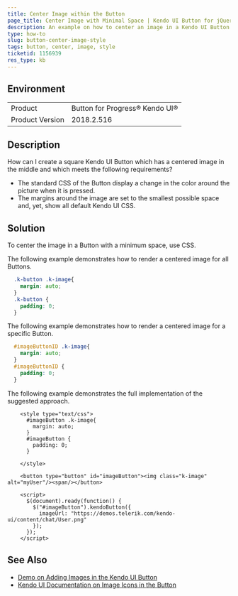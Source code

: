 ```yaml
---
title: Center Image within the Button
page_title: Center Image with Minimal Space | Kendo UI Button for jQuery
description: An example on how to center an image in a Kendo UI Button.
type: how-to
slug: button-center-image-style
tags: button, center, image, style
ticketid: 1156939
res_type: kb
---
```


## Environment

<table>
 <tr>
  <td>Product</td>
  <td>Button for Progress® Kendo UI®</td>
 </tr>
 <tr>
  <td>Product Version</td>
  <td>2018.2.516</td>
 </tr>
</table>

## Description

How can I create a square Kendo UI Button which has a centered image in the middle and which meets the following requirements?
* The standard CSS of the Button display a change in the color around the picture when it is pressed.
* The margins around the image are set to the smallest possible space and, yet, show all default Kendo UI CSS.

## Solution

To center the image in a Button with a minimum space, use CSS.  

The following example demonstrates how to render a centered image for all Buttons.

```css
  .k-button .k-image{
    margin: auto;
  }
  .k-button {
    padding: 0;
  }
```

The following example demonstrates how to render a centered image for a specific Button.

```css
  #imageButtonID .k-image{
    margin: auto;
  }
  #imageButtonID {
    padding: 0;
  }
```

The following example demonstrates the full implementation of the suggested approach.

```dojo
    <style type="text/css">
      #imageButton .k-image{
        margin: auto;
      }
      #imageButton {
        padding: 0;
      }

    </style>

    <button type="button" id="imageButton"><img class="k-image" alt="myUser"/><span/></button>

    <script>
      $(document).ready(function() {
        $("#imageButton").kendoButton({
          imageUrl: "https://demos.telerik.com/kendo-ui/content/chat/User.png"
        });
      });
    </script>
```

## See Also

* [Demo on Adding Images in the Kendo UI Button](https://demos.telerik.com/kendo-ui/button/images)
* [Kendo UI Documentation on Image Icons in the Button](https://docs.telerik.com/kendo-ui/controls/navigation/button/overview#image-icons)
